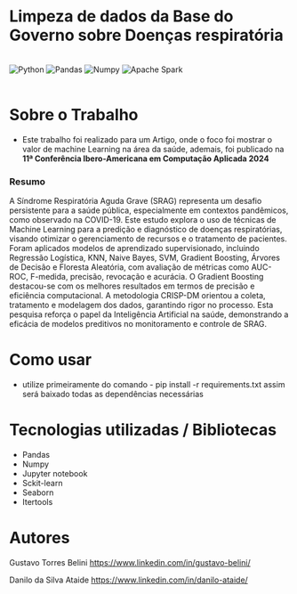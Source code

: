 # Limpeza de dados da Base do Governo sobre Doenças respiratória
<div style= 'display: inline_block'><br/>
    <img alt='Python' src='https://img.shields.io/badge/Python-3776AB?style=for-the-badge&logo=python&logoColor=white'>
    <img alt='Pandas' src='https://img.shields.io/badge/pandas-%23150458.svg?style=for-the-badge&logo=pandas&logoColor=white'>
    <img alt='Numpy' src='https://img.shields.io/badge/numpy-%23013243.svg?style=for-the-badge&logo=numpy&logoColor=white'>
    <img alt='Apache Spark' src='https://img.shields.io/badge/jupyter-%23FA0F00.svg?style=for-the-badge&logo=jupyter&logoColor=white'>

    
</div><br>

# Sobre o Trabalho
- Este trabalho foi realizado para um Artigo, onde o foco foi mostrar o valor de machine Learning na área da saúde, ademais, foi publicado na **11ª Conferência Ibero-Americana em Computação Aplicada 2024**

### Resumo

A Síndrome Respiratória Aguda Grave (SRAG) representa um desafio persistente para a saúde pública,
especialmente em contextos pandêmicos, como observado na COVID-19. Este estudo explora o uso de técnicas
de Machine Learning para a predição e diagnóstico de doenças respiratórias, visando otimizar o gerenciamento
de recursos e o tratamento de pacientes. Foram aplicados modelos de aprendizado supervisionado, incluindo
Regressão Logística, KNN, Naive Bayes, SVM, Gradient Boosting, Árvores de Decisão e Floresta Aleatória,
com avaliação de métricas como AUC-ROC, F-medida, precisão, revocação e acurácia. O Gradient Boosting
destacou-se com os melhores resultados em termos de precisão e eficiência computacional. A metodologia
CRISP-DM orientou a coleta, tratamento e modelagem dos dados, garantindo rigor no processo. Esta pesquisa
reforça o papel da Inteligência Artificial na saúde, demonstrando a eficácia de modelos preditivos no
monitoramento e controle de SRAG.

# Como usar
- utilize primeiramente do comando - pip install -r requirements.txt
assim será baixado todas as dependências necessárias

# Tecnologias utilizadas / Bibliotecas
- Pandas
- Numpy
- Jupyter notebook
- Sckit-learn
- Seaborn
- Itertools


# Autores

Gustavo Torres Belini
https://www.linkedin.com/in/gustavo-belini/

Danilo da Silva Ataide
https://www.linkedin.com/in/danilo-ataide/